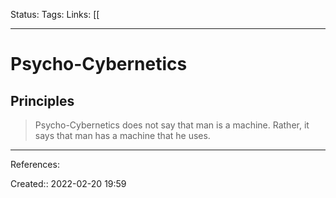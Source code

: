 Status: 
Tags: 
Links: [[
___

# Psycho-Cybernetics
## Principles
> Psycho-Cybernetics does not say that man is a machine. Rather, it says that man has a machine that he uses.


___
References:

Created:: 2022-02-20 19:59
